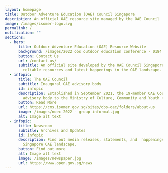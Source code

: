 ```yaml
---
layout: homepage
title: Outdoor Adventure Education (OAE) Council Singapore
description: An official OAE resource site managed by the OAE Council
image: /images/isomer-logo.svg
permalink: /
notification: ""
sections:
  - hero:
      title: Outdoor Adventure Education (OAE) Resource Website
      background: /images/2022 obs outdoor education conference - 0184.jpg
      button: Contact Us
      url: /contact-us/
      subtitle: An official site developed by the OAE Council Singapore to provide
        reliable resources and latest happenings in the OAE landscape.
  - infopic:
      title: The OAE Council
      subtitle: Inaugural OAE advisory body
      id: infopic
      description: Established in September 2021, the 19-member OAE Council is an
        advisory body to the Ministry of Culture, Community and Youth (MCCY).
      button: Read More
      url: https://cms.isomer.gov.sg/sites/obs-oac/folders/about-us
      image: /images/noec 2022 - group informal.jpg
      alt: Image alt text
  - infopic:
      title: Newsroom
      subtitle: Archives and Updates
      id: infopic
      description: Find out media releases, statements, and  happenings in the
        Singapore OAE landscape.
      button: Find out more
      alt: Image alt text
      image: /images/newspaper.jpg
      url: https://www.open.gov.sg/news
---
```

